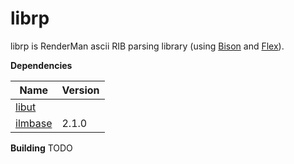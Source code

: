 librp
=====

librp is RenderMan ascii RIB parsing library (using [Bison](ihttps://www.gnu.org/software/bison/) and [Flex](https://github.com/westes/flex)).

**Dependencies**

| Name | Version |
| ---- | --------- |
| [libut](https://github.com/etiam/libut)
| [ilmbase](http://www.openexr.com)                                 | 2.1.0              |

**Building**
TODO
